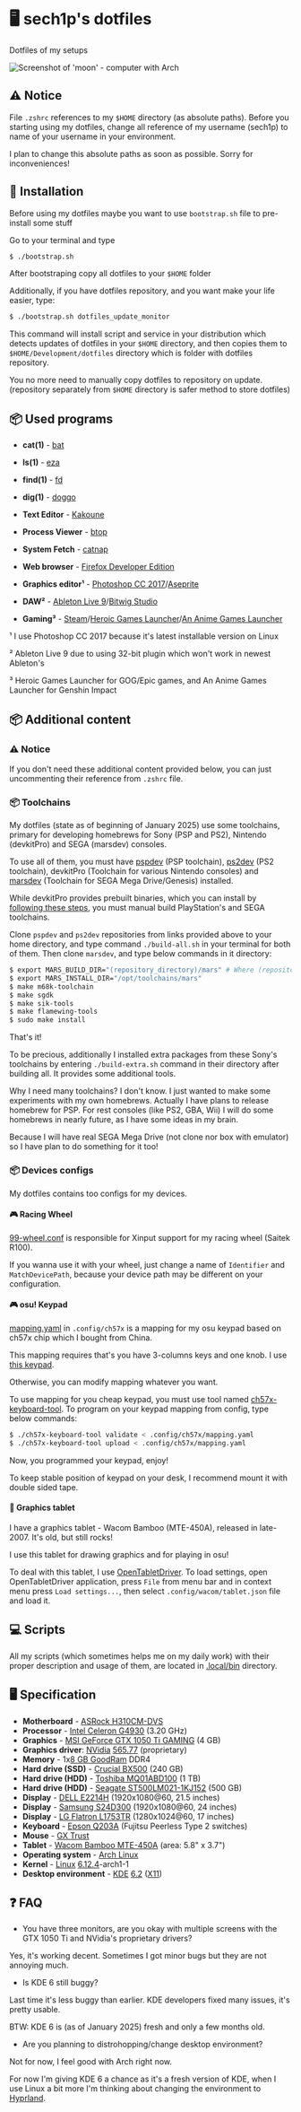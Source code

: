 <p align="center">

# 🖥️ sech1p's dotfiles

Dotfiles of my setups

![Screenshot of 'moon' - computer with Arch](screenshot.png)

</p>

## ⚠️ Notice

File `.zshrc` references to my `$HOME` directory (as absolute paths). Before you starting using my dotfiles, change all reference of my username (sech1p) to name of your username in your environment.

I plan to change this absolute paths as soon as possible. Sorry for inconveniences!

## 💾 Installation

Before using my dotfiles maybe you want to use `bootstrap.sh` file to pre-install some stuff

Go to your terminal and type

```sh
$ ./bootstrap.sh
```

After bootstraping copy all dotfiles to your `$HOME` folder

Additionally, if you have dotfiles repository, and you want make your life easier, type:

```sh
$ ./bootstrap.sh dotfiles_update_monitor
```

This command will install script and service in your distribution which detects updates of dotfiles in your `$HOME` directory,
and then copies them to `$HOME/Development/dotfiles` directory which is folder with dotfiles repository.

You no more need to manually copy dotfiles to repository on update. (repository separately from `$HOME` directory is safer method to store dotfiles)

## 📦 Used programs

* **cat(1)** - [bat](https://github.com/sharkdp/bat)
* **ls(1)** - [eza](https://eza.rocks)
* **find(1)** - [fd](https://github.com/sharkdp/fd)
* **dig(1)** - [doggo](https://github.com/mr-karan/doggo)
* **Text Editor** - [Kakoune](https://kakoune.org)
* **Process Viewer** - [btop](https://github.com/aristocratos/btop)
* **System Fetch** - [catnap](https://catnap-fetch.xyz)

* **Web browser** - [Firefox Developer Edition](https://www.mozilla.org/en/firefox/developer)
* **Graphics editor¹** - [Photoshop CC 2017](https://www.adobe.com/en/products/photoshop.html)/[Aseprite](https://www.aseprite.org)
* **DAW²** - [Ableton Live 9](https://www.ableton.com/en)/[Bitwig Studio](https://www.bitwig.com)
* **Gaming³** - [Steam](https://steampowered.com)/[Heroic Games Launcher](https://heroicgameslauncher.com)/[An Anime Games Launcher](https://aagl.launcher.moe)

¹ I use Photoshop CC 2017 because it's latest installable version on Linux

² Ableton Live 9 due to using 32-bit plugin which won't work in newest Ableton's

³ Heroic Games Launcher for GOG/Epic games, and An Anime Games Launcher for Genshin Impact

## 📦 Additional content

### ⚠️ Notice

If you don't need these additional content provided below, you can just uncommenting their reference from `.zshrc` file.

### 📦 Toolchains

My dotfiles (state as of beginning of January 2025) use some toolchains, primary for developing homebrews for Sony (PSP and PS2), Nintendo (devkitPro) and SEGA (marsdev) consoles.

To use all of them, you must have [pspdev](https://github.com/pspdev/pspdev) (PSP toolchain), [ps2dev](https://github.com/ps2dev/ps2dev) (PS2 toolchain), devkitPro (Toolchain for various Nintendo consoles) and [marsdev](https://github.com/andwn/marsdev) (Toolchain for SEGA Mega Drive/Genesis) installed.

While devkitPro provides prebuilt binaries, which you can install by [following these steps](https://devkitpro.org/wiki/Getting_Started), you must manual build PlayStation's and SEGA toolchains.

Clone `pspdev` and `ps2dev` repositories from links provided above to your home directory, and type command `./build-all.sh` in your terminal for both of them. Then clone `marsdev`, and type below commands in it directory:

```bash
$ export MARS_BUILD_DIR="(repository_directory)/mars" # Where (repository_directory) you replace by marsdev repository directory
$ export MARS_INSTALL_DIR="/opt/toolchains/mars"
$ make m68k-toolchain
$ make sgdk
$ make sik-tools
$ make flamewing-tools
$ sudo make install
```

That's it!

To be precious, additionally I installed extra packages from these Sony's toolchains by entering `./build-extra.sh` command in their directory after building all. It provides some additional tools.

Why I need many toolchains? I don't know. I just wanted to make some experiments with my own homebrews. Actually I have plans to release homebrew for PSP. For rest consoles (like PS2, GBA, Wii) I will do some homebrews in nearly future, as I have some ideas in my brain.

Because I will have real SEGA Mega Drive (not clone nor box with emulator) so I have plan to do something for it too!

### 📦 Devices configs

My dotfiles contains too configs for my devices.

#### 🎮 Racing Wheel

[99-wheel.conf](etc/X11/xorg.conf.d/99-wheel.conf) is responsible for Xinput support for my racing wheel (Saitek R100).

If you wanna use it with your wheel, just change a name of `Identifier` and `MatchDevicePath`, because your device path may be different on your configuration.

#### 🎮 osu! Keypad

[mapping.yaml](.config/ch57x/mapping.yaml) in `.config/ch57x` is a mapping for my osu keypad based on ch57x chip which I bought from China.

This mapping requires that's you have 3-columns keys and one knob. I use [this keypad](https://aliexpress.com/item/1005006594445739.html).

Otherwise, you can modify mapping whatever you want.

To use mapping for you cheap keypad, you must use tool named [ch57x-keyboard-tool](https://github.com/kriomant/ch57x-keyboard-tool). To program on your keypad mapping from config, type below commands:

```bash
$ ./ch57x-keyboard-tool validate < .config/ch57x/mapping.yaml
$ ./ch57x-keyboard-tool upload < .config/ch57x/mapping.yaml
```

Now, you programmed your keypad, enjoy!

To keep stable position of keypad on your desk, I recommend mount it with double sided tape.

#### 📱 Graphics tablet

I have a graphics tablet - Wacom Bamboo (MTE-450A), released in late-2007. It's old, but still rocks!

I use this tablet for drawing graphics and for playing in osu!

To deal with this tablet, I use [OpenTabletDriver](https://opentabletdriver.net). To load settings, open OpenTabletDriver application, press `File` from menu bar and in context menu press `Load settings...`, then select `.config/wacom/tablet.json` file and load it.

## 💻 Scripts

All my scripts (which sometimes helps me on my daily work) with their proper description and usage of them, are located in [.local/bin](.local/bin/) directory.

## 🖥️ Specification

* **Motherboard** - [ASRock H310CM-DVS](https://www.asrock.com/mb/Intel/H310CM-DVS/index.asp)
* **Processor** - [Intel Celeron G4930](https://www.intel.com/content/www/us/en/products/sku/134878/intel-celeron-processor-g4930-2m-cache-3-20-ghz/specifications.html) (3.20 GHz)
* **Graphics** - [MSI GeForce GTX 1050 Ti GAMING](https://www.msi.com/Graphics-Card/GeForce-GTX-1050-Ti-GAMING-X-4G/support) (4 GB)
* **Graphics driver**: [NVidia](https://www.nvidia.com) [565.77](https://www.nvidia.com/en-us/drivers/details/237587/) (proprietary)
* **Memory** - 1x[8 GB GoodRam](https://www.x-kom.pl/p/419244-pamiec-ram-ddr4-goodram-8gb-1x8gb-2666mhz-cl19.html) DDR4
* **Hard drive (SSD)** - [Crucial BX500](https://www.crucial.com/ssd/bx500/ct240bx500ssd1) (240 GB)
* **Hard drive (HDD)** - [Toshiba MQ01ABD100](https://storage.toshiba.com/internal-specialty-hdd/pc/mq01abd-series) (1 TB)
* **Hard drive (HDD)** - [Seagate ST500LM021-1KJ152](https://www.amazon.com/Seagate-ST500LM021-Laptop-500GB-2-5-Inch/dp/B00II56U0I) (500 GB)
* **Display** - [DELL E2214H](https://www.dell.com/support/home/pl-pl/product-support/product/dell-e2214h/docs) (1920x1080@60, 21.5 inches)
* **Display** - [Samsung S24D300](https://www.ebay.com/sch/i.html?_nkw=samsung+s24d300) (1920x1080@60, 24 inches)
* **Display** - [LG Flatron L1753TR](https://www.ebay.com/sch/i.html?_nkw=lg+flatron+1280x1024) (1280x1024@60, 17 inches)
* **Keyboard** - [Epson Q203A](https://deskthority.net/wiki/Epson_Q203A) (Fujitsu Peerless Type 2 switches)
* **Mouse** - [GX Trust](https://www.trust.com/en/product/25037-gxt-110-felox-wireless-gaming-mouse-black)
* **Tablet** - [Wacom Bamboo MTE-450A](https://www.newegg.com/wacom-mte450/p/N82E16823100045) (area: 5.8" x 3.7")
* **Operating system** - [Arch Linux](https://archlinux.org/)
* **Kernel** - [Linux](https://www.kernel.org) [6.12.4](https://cdn.kernel.org/pub/linux/kernel/v6.x/ChangeLog-6.12.4)-arch1-1
* **Desktop environment** - [KDE](https://kde.org) [6.2](https://kde.org/announcements/plasma/6/6.2.0) ([X11](https://www.x.org))

## ❓ FAQ

* You have three monitors, are you okay with multiple screens with the GTX 1050 Ti and NVidia's proprietary drivers?

Yes, it's working decent. Sometimes I got minor bugs but they are not annoying much.

* Is KDE 6 still buggy?

Last time it's less buggy than earlier. KDE developers fixed many issues, it's pretty usable.

BTW: KDE 6 is (as of January 2025) fresh and only a few months old.

* Are you planning to distrohopping/change desktop environment?

Not for now, I feel good with Arch right now.

For now I'm giving KDE 6 a chance as it's a fresh version of KDE, when I use Linux a bit more I'm thinking about changing the environment to [Hyprland](https://hyprland.org).
